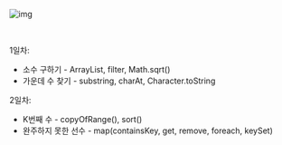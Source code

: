 ![img](https://blog.kakaocdn.net/dn/byI38J/btqKlTJvTca/EVdGuS4mb73krI3Biq1QRK/img.jpg)

<br/>

1일차: 

- 소수 구하기 - ArrayList, filter, Math.sqrt()
- 가운데 수 찾기 - substring, charAt, Character.toString

2일차:

- K번째 수 - copyOfRange(), sort()
- 완주하지 못한 선수 - map(containsKey, get, remove, foreach, keySet)



<br/>
